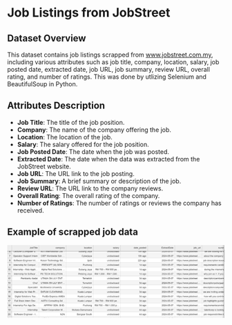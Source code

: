 # Job Listings from JobStreet

## Dataset Overview

This dataset contains job listings scrapped from www.jobstreet.com.my, including various attributes such as job title, company, location, salary, job posted date, extracted date, job URL, job summary, review URL, overall rating, and number of ratings. This was done by utlizing  Selenium and BeautifulSoup in Python.

## Attributes Description

- **Job Title**: The title of the job position.
- **Company**: The name of the company offering the job.
- **Location**: The location of the job.
- **Salary**: The salary offered for the job position.
- **Job Posted Date**: The date when the job was posted.
- **Extracted Date**: The date when the data was extracted from the JobStreet website.
- **Job URL**: The URL link to the job posting.
- **Job Summary**: A brief summary or description of the job.
- **Review URL**: The URL link to the company reviews.
- **Overall Rating**: The overall rating of the company.
- **Number of Ratings**: The number of ratings or reviews the company has received.

## Example of scrapped job data 
![](example_data.png)